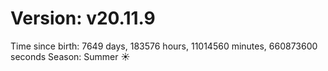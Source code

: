 # Version: v20.11.9
Time since birth: 7649 days, 183576 hours, 11014560 minutes, 660873600 seconds
Season: Summer ☀️
